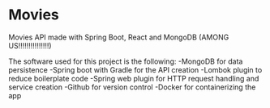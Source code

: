 # Movies
Movies API made with Spring Boot, React and MongoDB (AMONG  US!!!!!!!!!!!!!!!)

The software used for this project is the following:
-MongoDB for data persistence
-Spring boot with Gradle for the API creation
-Lombok plugin to reduce boilerplate code
-Spring web plugin for HTTP request handling and service creation
-Github for version control
-Docker for containerizing the app
